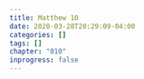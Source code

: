 ```yaml
---
title: Matthew 10
date: 2020-03-28T20:29:09-04:00
categories: []
tags: []
chapter: "010"
inprogress: false
---
```


